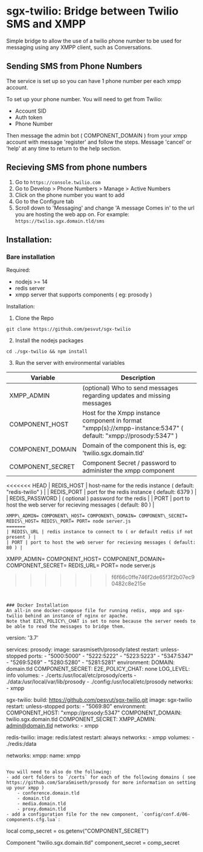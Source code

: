 # sgx-twilio: Bridge between Twilio SMS and XMPP
Simple bridge to allow the use of a twilio phone number to be used for messaging using any XMPP client, such as Conversations.

## Sending SMS from Phone Numbers
The service is set up so you can have 1 phone number per each xmpp account.

To set up your phone number. You will need to get from Twilio:
- Account SID
- Auth token
- Phone Number

Then message the admin bot ( COMPONENT\_DOMAIN ) from your xmpp account with message 'register' and follow the steps.
Message 'cancel' or 'help' at any time to return to the help section.

## Recieving SMS from phone numbers
1. Go to `https://console.twilio.com`
2. Go to Develop > Phone Numbers > Manage > Active Numbers
3. Click on the phone number you want to add
4. Go to the Configure tab
5. Scroll down to 'Messaging' and change 'A message Comes in' to the url you are hosting the web app on. For example: `https://twilio.sgx.domain.tld/sms`

## Installation:
### Bare installation
Required:
- nodejs >= 14
- redis server
- xmpp server that supports components ( eg: prosody )

Installation:
1. Clone the Repo
```
git clone https://github.com/pesvut/sgx-twilio
```

2. Install the nodejs packages
```
cd ./sgx-twilio && npm install
```

3. Run the server with environmental variables

| Variable | Description |
| -------- | ----------- |
| XMPP\_ADMIN | (optional) Who to send messages regarding updates and missing messages |
| COMPONENT\_HOST | Host for the Xmpp instance component in format "xmpp(s)://xmpp-instance:5347" ( default: "xmpp://prosody:5347" ) |
| COMPONENT\_DOMAIN | Domain of the component this is, eg: 'twilio.sgx.domain.tld' |
| COMPONENT\_SECRET | Component Secret / password to administer the xmpp component |
<<<<<<< HEAD
| REDIS\_HOST | host-name for the redis instance ( default: "redis-twilio" ) |
| REDIS\_PORT | port for the redis instance ( default: 6379 ) |
| REDIS\_PASSWORD |  ( optional ) password for the redis |
| PORT | port to host the web server for recieving messages ( default: 80 ) |

```
XMPP\_ADMIN= COMPONENT\_HOST= COMPONENT\_DOMAIN= COMPONENT\_SECRET= REDIS\_HOST= REDIS\_PORT= PORT= node server.js
=======
| REDIS\_URL | redis instance to connect to ( or default redis if not present ) |
| PORT | port to host the web server for recieving messages ( default: 80 ) |

```
XMPP\_ADMIN= COMPONENT\_HOST= COMPONENT\_DOMAIN= COMPONENT\_SECRET= REDIS\_URL= PORT= node server.js
>>>>>>> f6f66c0ffe746f2de65f3f2b07ec90482c8e215e
```


### Docker Installation
An all-in one docker-compose file for running redis, xmpp and sgx-twilio behind an instance of nginx or apache.
Note that E2E\_POLICY\_CHAT is set to none because the server needs to be able to read the messages to bridge them.

```
version: '3.7'

services:
  prosody:
    image: sarasmiseth/prosody:latest
    restart: unless-stopped
    ports:
      - "5000:5000"
      - "5222:5222"
      - "5223:5223"
      - "5347:5347"
      - "5269:5269"
      - "5280:5280"
      - "5281:5281"
    environment:
      DOMAIN: domain.tld
      COMPONENT_SECRET:
      E2E_POLICY_CHAT: none
      LOG_LEVEL: info
    volumes:
      - ./certs:/usr/local/etc/prosody/certs
      - ./data:/usr/local/var/lib/prosody
      - ./config:/usr/local/etc/prosody
    networks:
      - xmpp
 
  sgx-twilio:
    build: https://github.com/pesvut/sgx-twilio.git
    image: sgx-twilio
    restart: unless-stopped
    ports:
      - "5069:80"
    environment:
      COMPONENT_HOST: "xmpp://prosody:5347"
      COMPONENT_DOMAIN: twilio.sgx.domain.tld
      COMPONENT_SECRET: 
      XMPP_ADMIN: admin@domain.tld
    networks:
      - xmpp

  redis-twilio:
    image: redis:latest
    restart: always
    networks:
      - xmpp
    volumes:
      - ./redis:/data

networks:
  xmpp:
    name: xmpp
```

You will need to also do the following:
- add cert folders to `/certs` for each of the following domains ( see https://github.com/SaraSmiseth/prosody for more information on setting up your xmpp )
    - conference.domain.tld
    - domain.tld
    - media.domain.tld
    - proxy.domain.tld
- add a configuration file for the new component, `config/conf.d/06-components.cfg.lua`:
```
local comp_secret = os.getenv("COMPONENT_SECRET")

Component "twilio.sgx.domain.tld"
    component_secret = comp_secret

```
